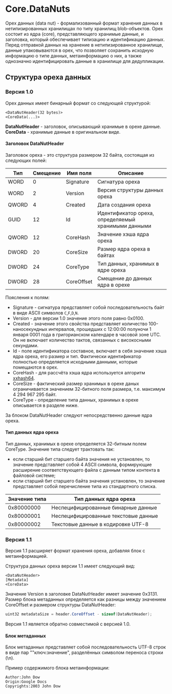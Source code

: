 ﻿# Core.DataNuts

Орех данных (data nut) - формализованный формат хранения данных в нетипизированных хранилищах по типу хранилищ blob-объектов.
Орех состоит из ядра (core), представляющего хранимые данные, и заголовка, который обеспечивает типизацию и идентификацию данных.
Перед отправкой данных на хранение в нетипизированное хранилище, данные упаковываются в орех, что позволяет сохранить исходную информацию о типе данных,
метаинформацию о них, а также однозначно идентифицировать данные в хранилище для дедупликации.

## Структура ореха данных

### Версия 1.0

Орех данных имеет бинарный формат со следующей структурой:
```
<DataNutHeader(32 bytes)>
<CoreData(...)>
```

**DataNutHeader** - заголовок, описывающий хранимые в орехе данные.
**CoreData** - хранимые данные в оригинальном виде.

#### Заголовок DataNutHeader

Заголовок ореха - это структура размером 32 байта, состоящая из следующих полей:

|Тип|Смещение|Имя поля|Описание|
|---|---|--------|--------|
|WORD|0|Signature|Сигнатура ореха|
|WORD|2|Version|Версия структуры данных ореха|
|QWORD|4|Created|Дата создания ореха|
|GUID|12|Id|Идентификатор ореха, определяемый хранимыми данными|
|QWORD|12|CoreHash|Значение хэша ядра ореха|
|DWORD|20|CoreSize|Размер ядра ореха в байтах|
|DWORD|24|CoreType|Тип данных, хранимых в ядре ореха|
|DWORD|28|CoreOffset|Смещение до данных ядра в орехе|

Поясления к полям:
 * Signature - сигнатура представляет собой последовательность байт в виде ASCII символов `C`,`F`,`D`,`N`.
 * Version - для версии 1.0 значение этого поля равно 0x0100.
 * Created - значение этого свойства представляет количество 100-наносекундных интервалов, прошедших с 12:00:00 полуночи 1 января 0001 года в григорианском календаре в часовой зоне UTC. Он не включает количество тактов, связанных с високосными секундами.
 * Id - поле идентификатора составное, включает в себя значение хэша ядра ореха, его размер и тип. Фактически идентификатор полностью определяется исходными данными, которые помещаются в орех.
 * CoreHash - для рассчёта хэша ядра используется алгоритм [xxhash64](https://learn.microsoft.com/ru-ru/dotnet/api/system.io.hashing.xxhash64).
 * CoreSize - фактический размер хранимых в орехе даных ограничивается значением 32-битного поля размера, т.е. максимум 4 294 967 295 байт.
 * CoreType - определение типа данных, хранимых в орехе описывается в разделе ниже.

За блоком DataNutHeader следуют непосредственно данные ядра ореха.

#### Тип данных ядра ореха

Тип данных, хранимых в орехе определяется 32-битным полем CoreType.
Значение типа следует трактовать так:
 * если старший бит старшего байта значения не установлен, то значение представляет собой 4 ASCII символа, формирующие расширение соответствующего файла с данным типом контента в файловой системе;
 * если старший бит старшего байта значения установлен, то значение представляет собой перечисление типа из стандартного списка.

|Значение типа|Тип данных ядра ореха|
|---|--------|
|0x80000000|Неспецифицированные бинарные данные|
|0x80000001|Неспецифицированные текстовые данные|
|0x80000002|Текстовые данные в кодировке UTF-8|

### Версия 1.1

Версия 1.1 расширяет формат хранения ореха, добавляя блок с метаинформацией.

Структура данных ореха версии 1.1 имеет следующий вид:
```
<DataNutHeader>
[Metadata]
<CoreData>
```

Значение Version в заголовке DataNutHeader имеет значение 0x3131.
Размер блока метаданных определяется как разницы между значением CoreOffset и размером структуры DataNutHeader:
```csharp
uint32 metadataSize = header.CoreOffset - sizeof(DataNutHeader);
```

Версия 1.1 является обратно совместимой с версией 1.0.

#### Блок метаданных

Блок метаданных представляет собой последовательность UTF-8 строк в виде пар ""ключ:значение", разделённых символом переноса строки (\n).

Пример содержимого блока метаинформации:
```
Author:John Dow
Origin:Google Docs
Copyrights:2003 John Dow
```


